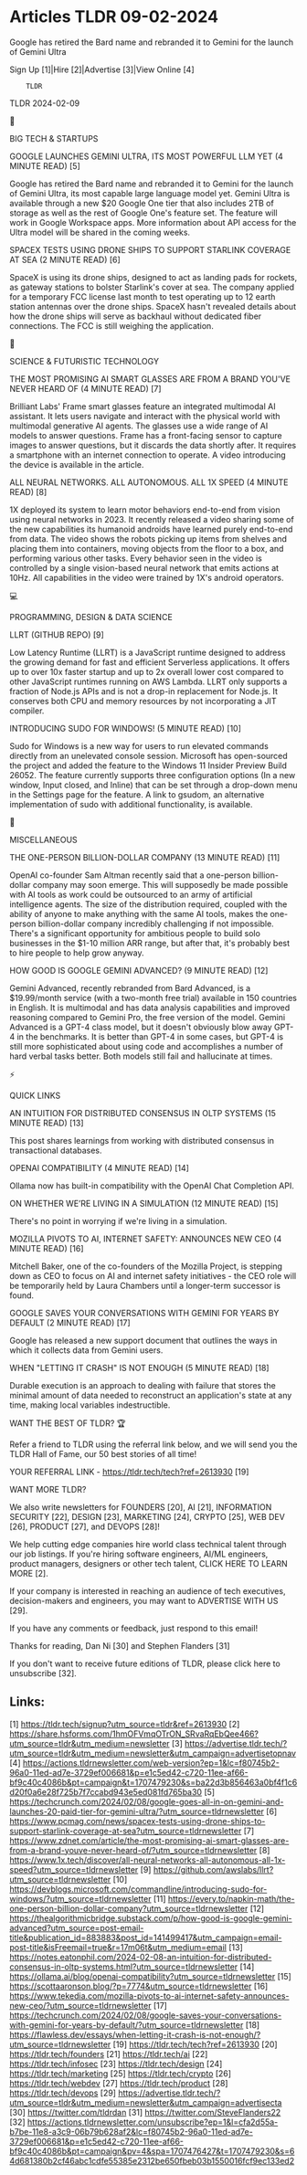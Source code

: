 # Articles TLDR 09-02-2024

Google has retired the Bard name and rebranded it to Gemini for the
launch of Gemini Ultra  

Sign Up [1]|Hire [2]|Advertise [3]|View Online [4] 

		TLDR 

TLDR 2024-02-09

📱 

BIG TECH & STARTUPS

 GOOGLE LAUNCHES GEMINI ULTRA, ITS MOST POWERFUL LLM YET (4 MINUTE
READ) [5] 

 Google has retired the Bard name and rebranded it to Gemini for the
launch of Gemini Ultra, its most capable large language model yet.
Gemini Ultra is available through a new $20 Google One tier that also
includes 2TB of storage as well as the rest of Google One's feature
set. The feature will work in Google Workspace apps. More information
about API access for the Ultra model will be shared in the coming
weeks. 

 SPACEX TESTS USING DRONE SHIPS TO SUPPORT STARLINK COVERAGE AT SEA (2
MINUTE READ) [6] 

 SpaceX is using its drone ships, designed to act as landing pads for
rockets, as gateway stations to bolster Starlink's cover at sea. The
company applied for a temporary FCC license last month to test
operating up to 12 earth station antennas over the drone ships. SpaceX
hasn't revealed details about how the drone ships will serve as
backhaul without dedicated fiber connections. The FCC is still
weighing the application. 

🚀 

SCIENCE & FUTURISTIC TECHNOLOGY

 THE MOST PROMISING AI SMART GLASSES ARE FROM A BRAND YOU'VE NEVER
HEARD OF (4 MINUTE READ) [7] 

 Brilliant Labs' Frame smart glasses feature an integrated multimodal
AI assistant. It lets users navigate and interact with the physical
world with multimodal generative AI agents. The glasses use a wide
range of AI models to answer questions. Frame has a front-facing
sensor to capture images to answer questions, but it discards the data
shortly after. It requires a smartphone with an internet connection to
operate. A video introducing the device is available in the article. 

 ALL NEURAL NETWORKS. ALL AUTONOMOUS. ALL 1X SPEED (4 MINUTE READ) [8]


 1X deployed its system to learn motor behaviors end-to-end from
vision using neural networks in 2023. It recently released a video
sharing some of the new capabilities its humanoid androids have
learned purely end-to-end from data. The video shows the robots
picking up items from shelves and placing them into containers, moving
objects from the floor to a box, and performing various other tasks.
Every behavior seen in the video is controlled by a single
vision-based neural network that emits actions at 10Hz. All
capabilities in the video were trained by 1X's android operators. 

💻 

PROGRAMMING, DESIGN & DATA SCIENCE

 LLRT (GITHUB REPO) [9] 

 Low Latency Runtime (LLRT) is a JavaScript runtime designed to
address the growing demand for fast and efficient Serverless
applications. It offers up to over 10x faster startup and up to 2x
overall lower cost compared to other JavaScript runtimes running on
AWS Lambda. LLRT only supports a fraction of Node.js APIs and is not a
drop-in replacement for Node.js. It conserves both CPU and memory
resources by not incorporating a JIT compiler. 

 INTRODUCING SUDO FOR WINDOWS! (5 MINUTE READ) [10] 

 Sudo for Windows is a new way for users to run elevated commands
directly from an unelevated console session. Microsoft has
open-sourced the project and added the feature to the Windows 11
Insider Preview Build 26052. The feature currently supports three
configuration options (In a new window, Input closed, and Inline) that
can be set through a drop-down menu in the Settings page for the
feature. A link to gsudom, an alternative implementation of sudo with
additional functionality, is available. 

🎁 

MISCELLANEOUS

 THE ONE-PERSON BILLION-DOLLAR COMPANY (13 MINUTE READ) [11] 

 OpenAI co-founder Sam Altman recently said that a one-person
billion-dollar company may soon emerge. This will supposedly be made
possible with AI tools as work could be outsourced to an army of
artificial intelligence agents. The size of the distribution required,
coupled with the ability of anyone to make anything with the same AI
tools, makes the one-person billion-dollar company incredibly
challenging if not impossible. There's a significant opportunity for
ambitious people to build solo businesses in the $1-10 million ARR
range, but after that, it's probably best to hire people to help grow
anyway. 

 HOW GOOD IS GOOGLE GEMINI ADVANCED? (9 MINUTE READ) [12] 

 Gemini Advanced, recently rebranded from Bard Advanced, is a
$19.99/month service (with a two-month free trial) available in 150
countries in English. It is multimodal and has data analysis
capabilities and improved reasoning compared to Gemini Pro, the free
version of the model. Gemini Advanced is a GPT-4 class model, but it
doesn't obviously blow away GPT-4 in the benchmarks. It is better than
GPT-4 in some cases, but GPT-4 is still more sophisticated about using
code and accomplishes a number of hard verbal tasks better. Both
models still fail and hallucinate at times. 

⚡ 

QUICK LINKS

 AN INTUITION FOR DISTRIBUTED CONSENSUS IN OLTP SYSTEMS (15 MINUTE
READ) [13] 

 This post shares learnings from working with distributed consensus in
transactional databases. 

 OPENAI COMPATIBILITY (4 MINUTE READ) [14] 

 Ollama now has built-in compatibility with the OpenAI Chat Completion
API. 

 ON WHETHER WE’RE LIVING IN A SIMULATION (12 MINUTE READ) [15] 

 There's no point in worrying if we're living in a simulation. 

 MOZILLA PIVOTS TO AI, INTERNET SAFETY: ANNOUNCES NEW CEO (4 MINUTE
READ) [16] 

 Mitchell Baker, one of the co-founders of the Mozilla Project, is
stepping down as CEO to focus on AI and internet safety initiatives -
the CEO role will be temporarily held by Laura Chambers until a
longer-term successor is found. 

 GOOGLE SAVES YOUR CONVERSATIONS WITH GEMINI FOR YEARS BY DEFAULT (2
MINUTE READ) [17] 

 Google has released a new support document that outlines the ways in
which it collects data from Gemini users. 

 WHEN "LETTING IT CRASH" IS NOT ENOUGH (5 MINUTE READ) [18] 

 Durable execution is an approach to dealing with failure that stores
the minimal amount of data needed to reconstruct an application's
state at any time, making local variables indestructible. 

WANT THE BEST OF TLDR? 🏆

Refer a friend to TLDR using the referral link below, and we will send
you the TLDR Hall of Fame, our 50 best stories of all time!

YOUR REFERRAL LINK - https://tldr.tech/tech?ref=2613930 [19]

WANT MORE TLDR?

We also write newsletters for FOUNDERS [20], AI [21], INFORMATION
SECURITY [22], DESIGN [23], MARKETING [24], CRYPTO [25], WEB DEV [26],
PRODUCT [27], and DEVOPS [28]!

 We help cutting edge companies hire world class technical talent
through our job listings. If you're hiring software engineers, AI/ML
engineers, product managers, designers or other tech talent, CLICK
HERE TO LEARN MORE [2]. 

If your company is interested in reaching an audience of tech
executives, decision-makers and engineers, you may want to ADVERTISE
WITH US [29]. 

If you have any comments or feedback, just respond to this email! 

Thanks for reading, 
Dan Ni [30] and Stephen Flanders [31] 

If you don't want to receive future editions of TLDR, please click
here to unsubscribe [32]. 

 

Links:
------
[1] https://tldr.tech/signup?utm_source=tldr&ref=2613930
[2] https://share.hsforms.com/1hmOFVmqOTrON_SRvaRqEbQee466?utm_source=tldr&utm_medium=newsletter
[3] https://advertise.tldr.tech/?utm_source=tldr&utm_medium=newsletter&utm_campaign=advertisetopnav
[4] https://actions.tldrnewsletter.com/web-version?ep=1&lc=f80745b2-96a0-11ed-ad7e-3729ef006681&p=e1c5ed42-c720-11ee-af66-bf9c40c4086b&pt=campaign&t=1707479230&s=ba22d3b856463a0bf4f1c6d20f0a6e28f725b7f7ccabd943e5ed081fd765ba30
[5] https://techcrunch.com/2024/02/08/google-goes-all-in-on-gemini-and-launches-20-paid-tier-for-gemini-ultra/?utm_source=tldrnewsletter
[6] https://www.pcmag.com/news/spacex-tests-using-drone-ships-to-support-starlink-coverage-at-sea?utm_source=tldrnewsletter
[7] https://www.zdnet.com/article/the-most-promising-ai-smart-glasses-are-from-a-brand-youve-never-heard-of/?utm_source=tldrnewsletter
[8] https://www.1x.tech/discover/all-neural-networks-all-autonomous-all-1x-speed?utm_source=tldrnewsletter
[9] https://github.com/awslabs/llrt?utm_source=tldrnewsletter
[10] https://devblogs.microsoft.com/commandline/introducing-sudo-for-windows/?utm_source=tldrnewsletter
[11] https://every.to/napkin-math/the-one-person-billion-dollar-company?utm_source=tldrnewsletter
[12] https://thealgorithmicbridge.substack.com/p/how-good-is-google-gemini-advanced?utm_source=post-email-title&publication_id=883883&post_id=141499417&utm_campaign=email-post-title&isFreemail=true&r=17m06t&utm_medium=email
[13] https://notes.eatonphil.com/2024-02-08-an-intuition-for-distributed-consensus-in-oltp-systems.html?utm_source=tldrnewsletter
[14] https://ollama.ai/blog/openai-compatibility?utm_source=tldrnewsletter
[15] https://scottaaronson.blog/?p=7774&utm_source=tldrnewsletter
[16] https://www.tekedia.com/mozilla-pivots-to-ai-internet-safety-announces-new-ceo/?utm_source=tldrnewsletter
[17] https://techcrunch.com/2024/02/08/google-saves-your-conversations-with-gemini-for-years-by-default/?utm_source=tldrnewsletter
[18] https://flawless.dev/essays/when-letting-it-crash-is-not-enough/?utm_source=tldrnewsletter
[19] https://tldr.tech/tech?ref=2613930
[20] https://tldr.tech/founders
[21] https://tldr.tech/ai
[22] https://tldr.tech/infosec
[23] https://tldr.tech/design
[24] https://tldr.tech/marketing
[25] https://tldr.tech/crypto
[26] https://tldr.tech/webdev
[27] https://tldr.tech/product
[28] https://tldr.tech/devops
[29] https://advertise.tldr.tech/?utm_source=tldr&utm_medium=newsletter&utm_campaign=advertisecta
[30] https://twitter.com/tldrdan
[31] https://twitter.com/SteveFlanders22
[32] https://actions.tldrnewsletter.com/unsubscribe?ep=1&l=cfa2d55a-b7be-11e8-a3c9-06b79b628af2&lc=f80745b2-96a0-11ed-ad7e-3729ef006681&p=e1c5ed42-c720-11ee-af66-bf9c40c4086b&pt=campaign&pv=4&spa=1707476427&t=1707479230&s=64d681380b2cf46abc1cdfe55385e2312be650fbeb03b1550016fcf9ec133ed2